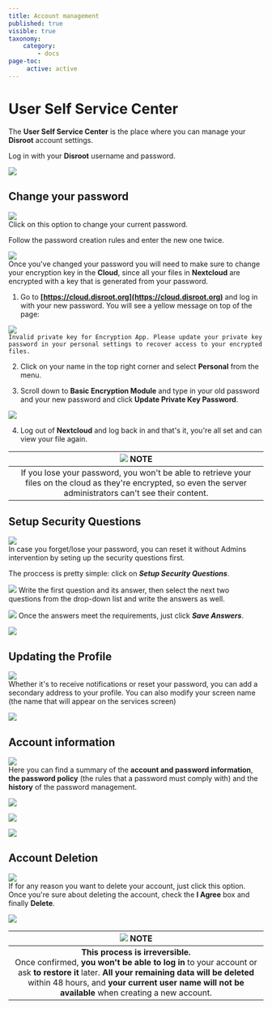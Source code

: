 ```yaml
---
title: Account management
published: true
visible: true
taxonomy:
    category:
        - docs
page-toc:
     active: active
---
```


# User Self Service Center

The **User Self Service Center** is the place where you can manage your **Disroot** account settings.

Log in with your **Disroot** username and password.

![](en/login.png)

## Change your password
![](en/change_pass.png)<br>
Click on this option to change your current password.

Follow the password creation rules and enter the new one twice.

![](en/change_pass_02.png)<br>
Once you've changed your password you will need to make sure to change your encryption key in the **Cloud**, since all your files in **Nextcloud** are encrypted with a key that is generated from your password.

1. Go to **[https://cloud.disroot.org](https://cloud.disroot.org)** and log in with your new password.
You will see a yellow message on top of the page:<br>

![](en/invalid_pk.png)<br>
    `Invalid private key for Encryption App. Please update your private key password in your personal settings to recover access to your encrypted files.`

2. Click on your name in the top right corner and select **Personal** from the menu.

3. Scroll down to **Basic Encryption Module** and type in your old password and your new password and click **Update Private Key Password**.

![](en/bemodule.png)

4. Log out of **Nextcloud** and log back in and that's it, you're all set and can view your file again.

|![](en/note.png) **NOTE**|
|:--:|
|If you lose your password, you won't be able to retrieve your files on the cloud as they're encrypted, so even the server administrators can't see their content. |


## Setup Security Questions
![](en/security_qs.png)<br>
In case you forget/lose your password, you can reset it without Admins intervention by seting up the security questions first.

The proccess is pretty simple: click on ***Setup Security Questions***.

![](en/security_qs_02.png)
Write the first question and its answer, then select the next two questions from the drop-down list and write the answers as well.<br>

![](en/security_qs_03.png)
Once the answers meet the requirements, just click ***Save Answers***.

![](en/security_qs_04.png)

## Updating the Profile
![](en/profile.png)<br>
Whether it's to receive notifications or reset your password, you can add a secondary address to your profile. You can also modify your screen name (the name that will appear on the services screen)

![](en/profile_02.png)

## Account information
![](en/account.png)<br>
Here you can find a summary of the **account and password information**, **the password policy** (the rules that a password must comply with) and the **history** of the password management.

![](en/account_02.png)

![](en/account_03.png)

![](en/account_04.png)

## Account Deletion
![](en/deletion.png)<br>
If for any reason you want to delete your account, just click this option. Once you're sure about deleting the account, check the **I Agree** box and finally **Delete**.

![](en/deletion_02.png)

|![](en/note.png) **NOTE**|
|:--:|
|**This process is irreversible.**<br>Once confirmed, **you won't be able to log in** to your account or ask **to restore it** later. **All your remaining data will be deleted** within 48 hours, and **your current user name will not be available** when creating a new account.
